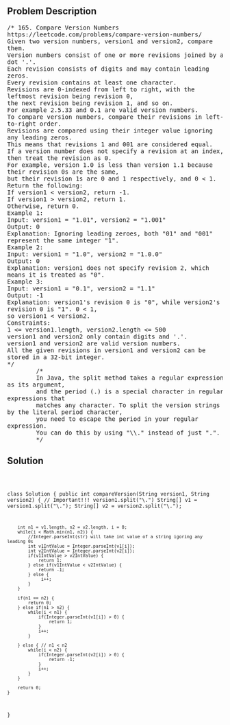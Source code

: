 <!--
<style>
  body { font-family: Arial, sans-serif; }
  .container { max-width: 100%; margin: 0 auto; padding: 10px; }
  .comment-block { max-width: 30%; background-color: #f9f9f9; padding: 10px; border-left: 5px solid #ccc; overflow-wrap: break-word; white-space: pre-wrap; }
  .code-block { background-color: #f4f4f4; padding: 10px; border: 1px solid #ddd; overflow-wrap: break-word; white-space: pre-wrap; }
</style>
-->

<div class='container'>
<h2>Problem Description</h2>
<div class='comment-block'>
<pre>
/* 165. Compare Version Numbers
https://leetcode.com/problems/compare-version-numbers/
Given two version numbers, version1 and version2, compare
them.
Version numbers consist of one or more revisions joined by a
dot '.'.
Each revision consists of digits and may contain leading
zeros.
Every revision contains at least one character.
Revisions are 0-indexed from left to right, with the
leftmost revision being revision 0,
the next revision being revision 1, and so on.
For example 2.5.33 and 0.1 are valid version numbers.
To compare version numbers, compare their revisions in left-
to-right order.
Revisions are compared using their integer value ignoring
any leading zeros.
This means that revisions 1 and 001 are considered equal.
If a version number does not specify a revision at an index,
then treat the revision as 0.
For example, version 1.0 is less than version 1.1 because
their revision 0s are the same,
but their revision 1s are 0 and 1 respectively, and 0 < 1.
Return the following:
If version1 < version2, return -1.
If version1 > version2, return 1.
Otherwise, return 0.
Example 1:
Input: version1 = "1.01", version2 = "1.001"
Output: 0
Explanation: Ignoring leading zeroes, both "01" and "001"
represent the same integer "1".
Example 2:
Input: version1 = "1.0", version2 = "1.0.0"
Output: 0
Explanation: version1 does not specify revision 2, which
means it is treated as "0".
Example 3:
Input: version1 = "0.1", version2 = "1.1"
Output: -1
Explanation: version1's revision 0 is "0", while version2's
revision 0 is "1". 0 < 1,
so version1 < version2.
Constraints:
1 <= version1.length, version2.length <= 500
version1 and version2 only contain digits and '.'.
version1 and version2 are valid version numbers.
All the given revisions in version1 and version2 can be
stored in a 32-bit integer.
*/
        /*
        In Java, the split method takes a regular expression
as its argument,
        and the period (.) is a special character in regular
expressions that
        matches any character. To split the version strings
by the literal period character,
        you need to escape the period in your regular
expression.
        You can do this by using "\\." instead of just ".".
        */
</pre>
</div>

<h2>Solution</h2>
<div class='code-block'>
<pre><code class='language-java'>

class Solution {
    public int compareVersion(String version1, String version2) {
        // Important!!! version1.split("\\.")
        String[] v1 = version1.split("\\.");
        String[] v2 = version2.split("\\.");

        int n1 = v1.length, n2 = v2.length, i = 0;
        while(i < Math.min(n1, n2)) {
            //Integer.parseInt(str) will take int value of a string igoring any leading 0s
            int v1IntValue = Integer.parseInt(v1[i]);
            int v2IntValue = Integer.parseInt(v2[i]);
            if(v1IntValue > v2IntValue) {
                return 1;
            } else if(v1IntValue < v2IntValue) {
                return -1;
            } else {
                 i++;
            }
        }

        if(n1 == n2) {
            return 0;
        } else if(n1 > n2) {
            while(i < n1) {
                if(Integer.parseInt(v1[i]) > 0) {
                    return 1;
                }
                i++;
            }

        } else { // n1 < n2
            while(i < n2) {
                if(Integer.parseInt(v2[i]) > 0) {
                    return -1;
                }
                i++;
            }
        }

        return 0;
    }
}</code></pre>
</div>
</div>
